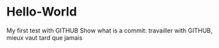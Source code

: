 # Hello-World
My first test with GITHUB
Show what is a commit: travailler with GITHUB, mieux vaut tard que jamais
